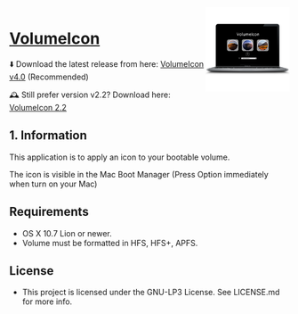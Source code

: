 <img align="right" width="30%" src="https://github.com/Minh-Ton/VolumeIcon/raw/master/XcodeProject/v3/AppIconPNG.png">

# [VolumeIcon](https://github.com/Minh-Ton/VolumeIcon)

⬇️ Download the latest release from here: [VolumeIcon v4.0](https://github.com/Minh-Ton/VolumeIcon/releases/download/v4.0.0/VolumeIcon.zip) (Recommended)

🕰 Still prefer version v2.2? Download here: [VolumeIcon 2.2](https://github.com/Minh-Ton/VolumeIcon/releases/download/v2.2.0/VolumeIcon.zip)

## 1. Information

This application is to apply an icon to your bootable volume.

The icon is visible in the Mac Boot Manager (Press Option immediately when turn on your Mac)

## Requirements

- OS X 10.7 Lion or newer. 
- Volume must be formatted in HFS, HFS+, APFS.

## License

- This project is licensed under the GNU-LP3 License. See LICENSE.md for more info. 
